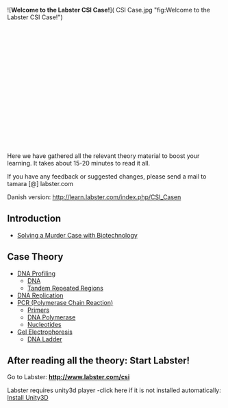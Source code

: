 ![**Welcome to the Labster CSI Case!**]( CSI Case.jpg "fig:Welcome to the Labster CSI Case!")\
\
\
\
\
\
\
\
\
\
\
\
\
\
\
\
\
\
\
 Here we have gathered all the relevant theory material to boost your
learning. It takes about 15-20 minutes to read it all.

If you have any feedback or suggested changes, please send a mail to
tamara [@] labster.com

Danish version: <http://learn.labster.com/index.php/CSI_Casen>

Introduction
------------

-   [ Solving a Murder Case with Biotechnology](/wiki/CSI_Case_Introduction "wikilink")

Case Theory
-----------

-   [DNA Profiling](/wiki/DNA_Profiling "wikilink")
    -   [DNA](/wiki/DNA "wikilink")
    -   [Tandem Repeated Regions](/wiki/Tandem_Repeated_Regions "wikilink")
-   [DNA Replication](/wiki/DNA_Replication "wikilink")
-   [PCR (Polymerase Chain Reaction)](/wiki/PCR "wikilink")
    -   [Primers](/wiki/Primers "wikilink")
    -   [DNA Polymerase](/wiki/DNA_Polymerase "wikilink")
    -   [Nucleotides](/wiki/Nucleotides "wikilink")
-   [Gel Electrophoresis](/wiki/Gel_Electrophoresis "wikilink")
    -   [DNA Ladder](/wiki/DNA_Ladder "wikilink")

After reading all the theory: Start Labster!
--------------------------------------------

Go to Labster: **<http://www.labster.com/csi>**

Labster requires unity3d player -click here if it is not installed
automatically: [Install Unity3D](http://unity3d.com/webplayer/)


